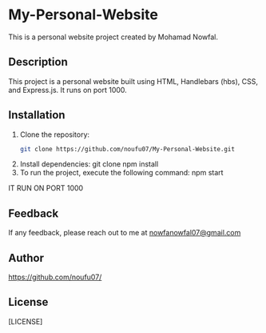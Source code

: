 # My-Personal-Website


This is a personal website project created by Mohamad Nowfal.

## Description

This project is a personal website built using HTML, Handlebars (hbs), CSS, and Express.js. It runs on port 1000.

## Installation

1. Clone the repository:
   ```sh
   git clone https://github.com/noufu07/My-Personal-Website.git
2. Install dependencies:
    git clone npm install
3. To run the project, execute the following command:
    npm start
   
IT RUN ON PORT 1000

## Feedback
If any feedback, please reach out to me at nowfanowfal07@gmail.com

## Author
https://github.com/noufu07/

## License
[LICENSE]
